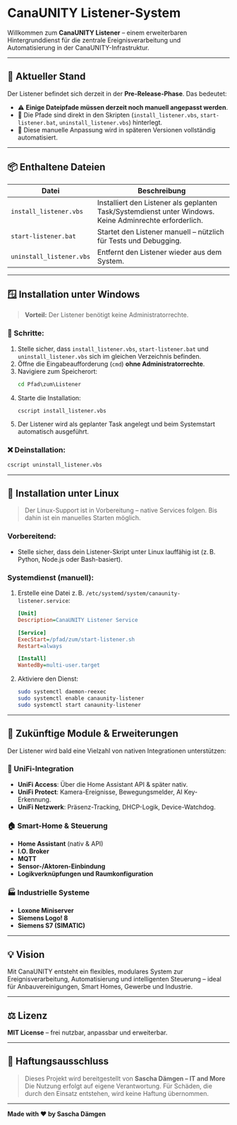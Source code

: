 # CanaUNITY Listener-System

Willkommen zum **CanaUNITY Listener** – einem erweiterbaren Hintergrunddienst für die zentrale Ereignisverarbeitung und Automatisierung in der CanaUNITY-Infrastruktur.

---

## 🔧 Aktueller Stand

Der Listener befindet sich derzeit in der **Pre-Release-Phase**. Das bedeutet:

- ⚠️ **Einige Dateipfade müssen derzeit noch manuell angepasst werden**.
- 📁 Die Pfade sind direkt in den Skripten (`install_listener.vbs`, `start-listener.bat`, `uninstall_listener.vbs`) hinterlegt.
- 🔧 Diese manuelle Anpassung wird in späteren Versionen vollständig automatisiert.

---

## 📦 Enthaltene Dateien

| Datei                   | Beschreibung |
|------------------------|--------------|
| `install_listener.vbs` | Installiert den Listener als geplanten Task/Systemdienst unter Windows. Keine Adminrechte erforderlich. |
| `start-listener.bat`   | Startet den Listener manuell – nützlich für Tests und Debugging. |
| `uninstall_listener.vbs` | Entfernt den Listener wieder aus dem System. |

---

## 🪟 Installation unter Windows

> **Vorteil:** Der Listener benötigt keine Administratorrechte.

### 🧭 Schritte:

1. Stelle sicher, dass `install_listener.vbs`, `start-listener.bat` und `uninstall_listener.vbs` sich im gleichen Verzeichnis befinden.
2. Öffne die Eingabeaufforderung (`cmd`) **ohne Administratorrechte**.
3. Navigiere zum Speicherort:
   ```cmd
   cd Pfad\zum\Listener
   ```
4. Starte die Installation:
   ```cmd
   cscript install_listener.vbs
   ```
5. Der Listener wird als geplanter Task angelegt und beim Systemstart automatisch ausgeführt.

### ❌ Deinstallation:
```cmd
cscript uninstall_listener.vbs
```

---

## 🐧 Installation unter Linux

> Der Linux-Support ist in Vorbereitung – native Services folgen. Bis dahin ist ein manuelles Starten möglich.

### Vorbereitend:
- Stelle sicher, dass dein Listener-Skript unter Linux lauffähig ist (z. B. Python, Node.js oder Bash-basiert).

### Systemdienst (manuell):
1. Erstelle eine Datei z. B. `/etc/systemd/system/canaunity-listener.service`:
   ```ini
   [Unit]
   Description=CanaUNITY Listener Service

   [Service]
   ExecStart=/pfad/zum/start-listener.sh
   Restart=always

   [Install]
   WantedBy=multi-user.target
   ```

2. Aktiviere den Dienst:
   ```bash
   sudo systemctl daemon-reexec
   sudo systemctl enable canaunity-listener
   sudo systemctl start canaunity-listener
   ```

---

## 🧩 Zukünftige Module & Erweiterungen

Der Listener wird bald eine Vielzahl von nativen Integrationen unterstützen:

### 🔐 UniFi-Integration
- **UniFi Access**: Über die Home Assistant API & später nativ.
- **UniFi Protect**: Kamera-Ereignisse, Bewegungsmelder, AI Key-Erkennung.
- **UniFi Netzwerk**: Präsenz-Tracking, DHCP-Logik, Device-Watchdog.

### 🏠 Smart-Home & Steuerung
- **Home Assistant** (nativ & API)
- **I.O. Broker**
- **MQTT**
- **Sensor-/Aktoren-Einbindung**
- **Logikverknüpfungen und Raumkonfiguration**

### 🏭 Industrielle Systeme
- **Loxone Miniserver**
- **Siemens Logo! 8**
- **Siemens S7 (SIMATIC)**

---

## 💡 Vision

Mit CanaUNITY entsteht ein flexibles, modulares System zur Ereignisverarbeitung, Automatisierung und intelligenten Steuerung – ideal für Anbauvereinigungen, Smart Homes, Gewerbe und Industrie.

---

## ⚖️ Lizenz

**MIT License** – frei nutzbar, anpassbar und erweiterbar.

---

## 📜 Haftungsausschluss

> Dieses Projekt wird bereitgestellt von **Sascha Dämgen – IT and More**  
> Die Nutzung erfolgt auf eigene Verantwortung. Für Schäden, die durch den Einsatz entstehen, wird keine Haftung übernommen.

---

**Made with ❤️ by Sascha Dämgen**